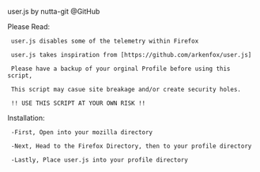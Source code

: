 user.js by nutta-git @GitHub

Please Read:

     user.js disables some of the telemetry within Firefox 
  
     user.js takes inspiration from [https://github.com/arkenfox/user.js] 
  
     Please have a backup of your orginal Profile before using this script,
  
     This script may casue site breakage and/or create security holes. 
  
     !! USE THIS SCRIPT AT YOUR OWN RISK !! 
  



Installation:
  
     -First, Open into your mozilla directory 
  
     -Next, Head to the Firefox Directory, then to your profile directory 
  
     -Lastly, Place user.js into your profile directory
  
  

